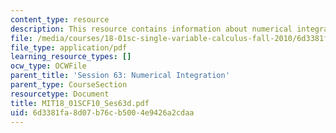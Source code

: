 ```yaml
---
content_type: resource
description: This resource contains information about numerical integration.
file: /media/courses/18-01sc-single-variable-calculus-fall-2010/6d3381fa8d07b76cb5004e9426a2cdaa_MIT18_01SCF10_Ses63d.pdf
file_type: application/pdf
learning_resource_types: []
ocw_type: OCWFile
parent_title: 'Session 63: Numerical Integration'
parent_type: CourseSection
resourcetype: Document
title: MIT18_01SCF10_Ses63d.pdf
uid: 6d3381fa-8d07-b76c-b500-4e9426a2cdaa
---
```

